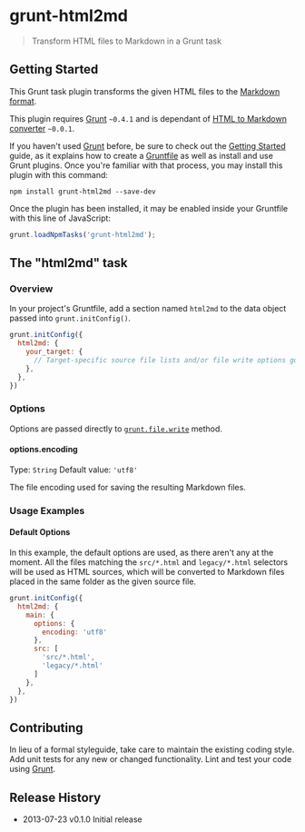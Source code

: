 # grunt-html2md

> Transform HTML files to Markdown in a Grunt task


## Getting Started

This Grunt task plugin transforms the given HTML files to the 
[Markdown format](http://daringfireball.net/projects/markdown/).

This plugin requires [Grunt](http://gruntjs.com/) `~0.4.1` and is dependant of 
[HTML to Markdown converter](https://github.com/domchristie/to-markdown) `~0.0.1`.

If you haven't used [Grunt](http://gruntjs.com/) before, be sure to check out the 
[Getting Started](http://gruntjs.com/getting-started) guide, as it explains how to 
create a [Gruntfile](http://gruntjs.com/sample-gruntfile) as well as install and 
use Grunt plugins. Once you're familiar with that process, 
you may install this plugin with this command:

```shell
npm install grunt-html2md --save-dev
```

Once the plugin has been installed, it may be enabled inside your Gruntfile 
with this line of JavaScript:

```js
grunt.loadNpmTasks('grunt-html2md');
```


## The "html2md" task

### Overview

In your project's Gruntfile, add a section named `html2md` to the data object passed 
into `grunt.initConfig()`.

```js
grunt.initConfig({
  html2md: {
    your_target: {
      // Target-specific source file lists and/or file write options go here.
    },
  },
})
```


### Options

Options are passed directly to 
[`grunt.file.write`](https://github.com/gruntjs/grunt/wiki/grunt.file) method.

#### options.encoding

Type: `String`
Default value: `'utf8'`

The file encoding used for saving the resulting Markdown files.


### Usage Examples

#### Default Options

In this example, the default options are used, as there aren't any at the moment.
All the files matching the `src/*.html` and `legacy/*.html` selectors will be used
as HTML sources, which will be converted to Markdown files placed in the same folder
as the given source file.

```js
grunt.initConfig({
  html2md: {
    main: {
      options: {
        encoding: 'utf8'
      },
      src: [
        'src/*.html',
        'legacy/*.html'
      ]
    },
  },
})
```


## Contributing

In lieu of a formal styleguide, take care to maintain the existing coding style. 
Add unit tests for any new or changed functionality. 
Lint and test your code using [Grunt](http://gruntjs.com/).


## Release History

* 2013-07-23    v0.1.0    Initial release
